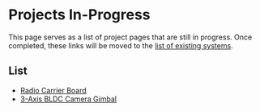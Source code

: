 # Projects In-Progress

This page serves as a list of project pages that are still in progress. Once completed, these links will be moved to the [list of existing systems](systems.md).

## List

* [Radio Carrier Board](aircraft_systems/radio_carrier_board.md)
* [3-Axis BLDC Camera Gimbal](payloads/payloads_2020/bldc_camera_gimbal.md)
